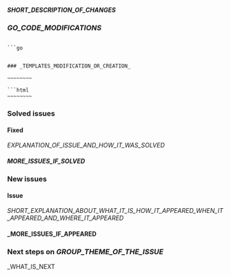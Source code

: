 **_SHORT_DESCRIPTION_OF_CHANGES_**

### _GO_CODE_MODIFICATIONS_

~~~~~~~~

```go
~~~~~~~~
```

### _TEMPLATES_MODIFICATION_OR_CREATION_

~~~~~~~~

```html
~~~~~~~~
```

### Solved issues

#### Fixed #

_EXPLANATION_OF_ISSUE_AND_HOW_IT_WAS_SOLVED_

#### _MORE_ISSUES_IF_SOLVED_

### New issues

#### Issue #

_SHORT_EXPLANATION_ABOUT_WHAT_IT_IS_HOW_IT_APPEARED_WHEN_IT_APPEARED_AND_WHERE_IT_APPEARED_

#### _MORE_ISSUES_IF_APPEARED

### Next steps on _GROUP_THEME_OF_THE_ISSUE_

_WHAT_IS_NEXT
